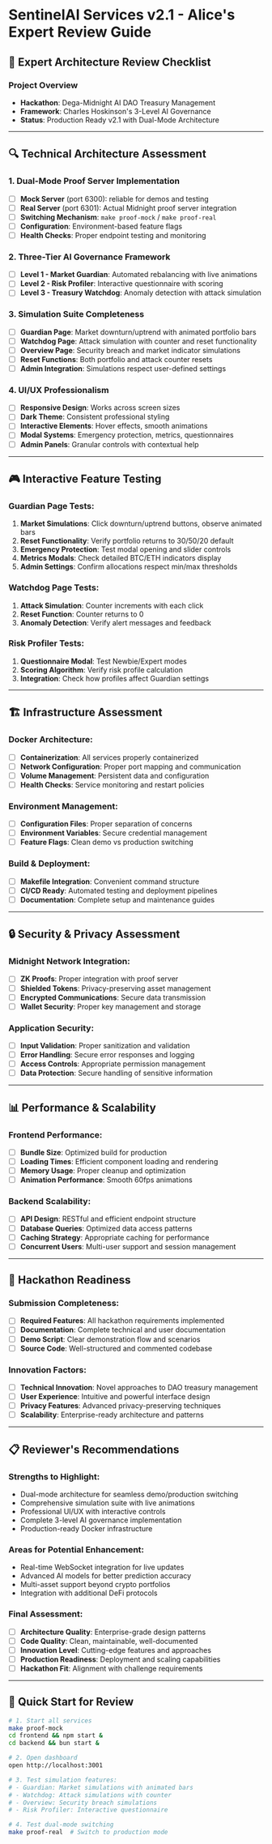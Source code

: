 # SentinelAI Services v2.1 - Alice's Expert Review Guide

## 🎯 **Expert Architecture Review Checklist**

### **Project Overview**
- **Hackathon**: Dega-Midnight AI DAO Treasury Management
- **Framework**: Charles Hoskinson's 3-Level AI Governance
- **Status**: Production Ready v2.1 with Dual-Mode Architecture

---

## 🔍 **Technical Architecture Assessment**

### **1. Dual-Mode Proof Server Implementation**
- [ ] **Mock Server** (port 6300): reliable for demos and testing
- [ ] **Real Server** (port 6301): Actual Midnight proof server integration
- [ ] **Switching Mechanism**: `make proof-mock` / `make proof-real`
- [ ] **Configuration**: Environment-based feature flags
- [ ] **Health Checks**: Proper endpoint testing and monitoring

### **2. Three-Tier AI Governance Framework**
- [ ] **Level 1 - Market Guardian**: Automated rebalancing with live animations
- [ ] **Level 2 - Risk Profiler**: Interactive questionnaire with scoring
- [ ] **Level 3 - Treasury Watchdog**: Anomaly detection with attack simulation

### **3. Simulation Suite Completeness**
- [ ] **Guardian Page**: Market downturn/uptrend with animated portfolio bars
- [ ] **Watchdog Page**: Attack simulation with counter and reset functionality
- [ ] **Overview Page**: Security breach and market indicator simulations
- [ ] **Reset Functions**: Both portfolio and attack counter resets
- [ ] **Admin Integration**: Simulations respect user-defined settings

### **4. UI/UX Professionalism**
- [ ] **Responsive Design**: Works across screen sizes
- [ ] **Dark Theme**: Consistent professional styling
- [ ] **Interactive Elements**: Hover effects, smooth animations
- [ ] **Modal Systems**: Emergency protection, metrics, questionnaires
- [ ] **Admin Panels**: Granular controls with contextual help

---

## 🎮 **Interactive Feature Testing**

### **Guardian Page Tests:**
1. **Market Simulations**: Click downturn/uptrend buttons, observe animated bars
2. **Reset Functionality**: Verify portfolio returns to 30/50/20 default
3. **Emergency Protection**: Test modal opening and slider controls
4. **Metrics Modals**: Check detailed BTC/ETH indicators display
5. **Admin Settings**: Confirm allocations respect min/max thresholds

### **Watchdog Page Tests:**
1. **Attack Simulation**: Counter increments with each click
2. **Reset Function**: Counter returns to 0
3. **Anomaly Detection**: Verify alert messages and feedback

### **Risk Profiler Tests:**
1. **Questionnaire Modal**: Test Newbie/Expert modes
2. **Scoring Algorithm**: Verify risk profile calculation
3. **Integration**: Check how profiles affect Guardian settings

---

## 🏗️ **Infrastructure Assessment**

### **Docker Architecture:**
- [ ] **Containerization**: All services properly containerized
- [ ] **Network Configuration**: Proper port mapping and communication
- [ ] **Volume Management**: Persistent data and configuration
- [ ] **Health Checks**: Service monitoring and restart policies

### **Environment Management:**
- [ ] **Configuration Files**: Proper separation of concerns
- [ ] **Environment Variables**: Secure credential management
- [ ] **Feature Flags**: Clean demo vs production switching

### **Build & Deployment:**
- [ ] **Makefile Integration**: Convenient command structure
- [ ] **CI/CD Ready**: Automated testing and deployment pipelines
- [ ] **Documentation**: Complete setup and maintenance guides

---

## 🔒 **Security & Privacy Assessment**

### **Midnight Network Integration:**
- [ ] **ZK Proofs**: Proper integration with proof server
- [ ] **Shielded Tokens**: Privacy-preserving asset management
- [ ] **Encrypted Communications**: Secure data transmission
- [ ] **Wallet Security**: Proper key management and storage

### **Application Security:**
- [ ] **Input Validation**: Proper sanitization and validation
- [ ] **Error Handling**: Secure error responses and logging
- [ ] **Access Controls**: Appropriate permission management
- [ ] **Data Protection**: Secure handling of sensitive information

---

## 📊 **Performance & Scalability**

### **Frontend Performance:**
- [ ] **Bundle Size**: Optimized build for production
- [ ] **Loading Times**: Efficient component loading and rendering
- [ ] **Memory Usage**: Proper cleanup and optimization
- [ ] **Animation Performance**: Smooth 60fps animations

### **Backend Scalability:**
- [ ] **API Design**: RESTful and efficient endpoint structure
- [ ] **Database Queries**: Optimized data access patterns
- [ ] **Caching Strategy**: Appropriate caching for performance
- [ ] **Concurrent Users**: Multi-user support and session management

---

## 🎯 **Hackathon Readiness**

### **Submission Completeness:**
- [ ] **Required Features**: All hackathon requirements implemented
- [ ] **Documentation**: Complete technical and user documentation
- [ ] **Demo Script**: Clear demonstration flow and scenarios
- [ ] **Source Code**: Well-structured and commented codebase

### **Innovation Factors:**
- [ ] **Technical Innovation**: Novel approaches to DAO treasury management
- [ ] **User Experience**: Intuitive and powerful interface design
- [ ] **Privacy Features**: Advanced privacy-preserving techniques
- [ ] **Scalability**: Enterprise-ready architecture and patterns

---

## 📋 **Reviewer's Recommendations**

### **Strengths to Highlight:**
- Dual-mode architecture for seamless demo/production switching
- Comprehensive simulation suite with live animations
- Professional UI/UX with interactive controls
- Complete 3-level AI governance implementation
- Production-ready Docker infrastructure

### **Areas for Potential Enhancement:**
- Real-time WebSocket integration for live updates
- Advanced AI models for better prediction accuracy
- Multi-asset support beyond crypto portfolios
- Integration with additional DeFi protocols

### **Final Assessment:**
- [ ] **Architecture Quality**: Enterprise-grade design patterns
- [ ] **Code Quality**: Clean, maintainable, well-documented
- [ ] **Innovation Level**: Cutting-edge features and approaches
- [ ] **Production Readiness**: Deployment and scaling capabilities
- [ ] **Hackathon Fit**: Alignment with challenge requirements

---

## 🚀 **Quick Start for Review**

```bash
# 1. Start all services
make proof-mock
cd frontend && npm start &
cd backend && bun start &

# 2. Open dashboard
open http://localhost:3001

# 3. Test simulation features:
# - Guardian: Market simulations with animated bars
# - Watchdog: Attack simulations with counter
# - Overview: Security breach simulations
# - Risk Profiler: Interactive questionnaire

# 4. Test dual-mode switching
make proof-real  # Switch to production mode
